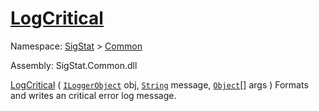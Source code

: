 # [LogCritical](./ILoggerObjectExtensions-100663351.md)

Namespace: [SigStat]() > [Common](./../README.md)

Assembly: SigStat.Common.dll

[LogCritical](./ILoggerObjectExtensions-100663351.md) ( [`ILoggerObject`](./../ILoggerObject.md) obj, [`String`](https://docs.microsoft.com/en-us/dotnet/api/System.String) message, [`Object`](https://docs.microsoft.com/en-us/dotnet/api/System.Object)[] args )              Formats and writes an critical error log message.
